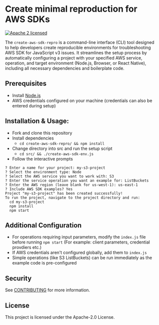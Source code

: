 # Create minimal reproduction for AWS SDKs
[![Apache 2 licensed][apache-badge]][apache-url]

[apache-badge]: https://img.shields.io/badge/license-APACHE2-blue.svg
[apache-url]: https://github.com/awslabs/aws-sdk-python/blob/main/LICENSE

The `create-aws-sdk-repro` is a command-line interface (CLI) tool designed to help developers create reproducible environments for troubleshooting AWS SDK for JavaScript v3 issues. It streamlines the setup process by automatically configuring a project with your specified AWS service, operation, and target environment (Node.js, Browser, or React Native), including all necessary dependencies and boilerplate code.

## Prerequisites

- Install [Node.js](https://nodejs.org/)
- AWS credentials configured on your machine (credentials can also be entered during setup)

## Installation & Usage:

- Fork and clone this repository
- Install dependencies
  - `cd create-aws-sdk-repro/ && npm install`
- Change directory into src and run the setup script
  - `cd src/ && ./create-aws-sdk-env.js`
- Follow the interactive prompts
```console
? Enter a name for your project: my-s3-project
? Select the environment type: Node
? Select the AWS service you want to work with: S3
? Enter the service operation you want an example for: ListBuckets
? Enter the AWS region (leave blank for us-west-1): us-east-1
? Include AWS SDK examples? Yes
Project "my-s3-project" has been created successfully!
To run the project, navigate to the project directory and run:
  cd my-s3-project
  npm install
  npm start
```

## Additional Configuration
- For operations requiring input parameters, modify the `index.js` file before running `npm start` (For example: client parameters, credential provdiers etc.) 
- If AWS credentials aren't configured globally, add them to `index.js`
- Simple operations (like S3 ListBuckets) can be run immediately as the example code is pre-configured


## Security

See [CONTRIBUTING](CONTRIBUTING.md#security-issue-notifications) for more information.

## License

This project is licensed under the Apache-2.0 License.

